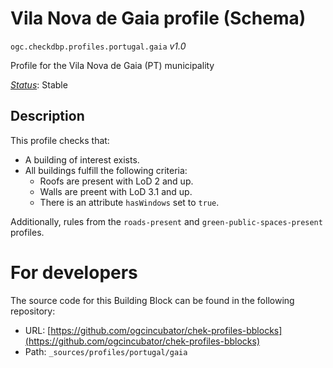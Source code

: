
# Vila Nova de Gaia profile (Schema)

`ogc.checkdbp.profiles.portugal.gaia` *v1.0*

Profile for the Vila Nova de Gaia (PT) municipality

[*Status*](http://www.opengis.net/def/status): Stable

## Description

This profile checks that:

* A building of interest exists.
* All buildings fulfill the following criteria:
  * Roofs are present with LoD 2 and up.
  * Walls are preent with LoD 3.1 and up.
  * There is an attribute `hasWindows` set to `true`.

Additionally, rules from the `roads-present` and `green-public-spaces-present` profiles. 

# For developers

The source code for this Building Block can be found in the following repository:

* URL: [https://github.com/ogcincubator/chek-profiles-bblocks](https://github.com/ogcincubator/chek-profiles-bblocks)
* Path: `_sources/profiles/portugal/gaia`

